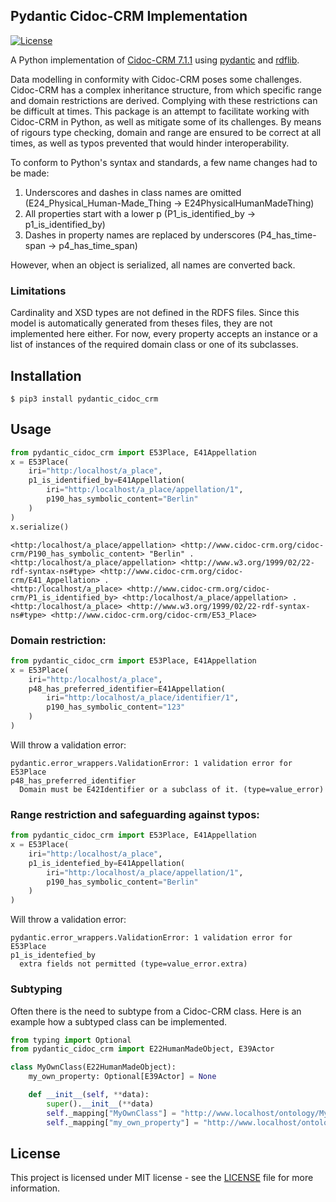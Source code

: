 ## Pydantic Cidoc-CRM Implementation
[![License](https://img.shields.io/github/license/jonasengelmann/pydantic-cidoc-crm)](LICENSE)

A Python implementation of [Cidoc-CRM 7.1.1](https://doi.org/10.26225/FDZH-X261) using [pydantic](https://pydantic-docs.helpmanual.io/) and [rdflib](https://rdflib.readthedocs.io/).

Data modelling in conformity with Cidoc-CRM poses some challenges. Cidoc-CRM has a complex inheritance structure, from which specific range and domain restrictions are derived. Complying with these restrictions can be difficult at times. This package is an attempt to facilitate working with Cidoc-CRM in Python, as well as mitigate some of its challenges. By means of rigours type checking, domain and range are ensured to be correct at all times, as well as typos prevented that would hinder interoperability. 


To conform to Python's syntax and standards, a few name changes had to be made:
1. Underscores and dashes in class names are omitted (E24_Physical_Human-Made_Thing -> E24PhysicalHumanMadeThing)
2. All properties start with a lower p (P1_is_identified_by -> p1_is_identified_by)
3. Dashes in property names are replaced by underscores (P4_has_time-span -> p4_has_time_span)

However, when an object is serialized, all names are converted back.

### Limitations

Cardinality and XSD types are not defined in the RDFS files. Since this model is automatically generated from theses files, they are not implemented here either. For now, every property accepts an instance or a list of instances of the required domain class or one of its subclasses.

## Installation

```console
$ pip3 install pydantic_cidoc_crm
```

## Usage

```python
from pydantic_cidoc_crm import E53Place, E41Appellation
x = E53Place(
    iri="http:/localhost/a_place",
    p1_is_identified_by=E41Appellation(
        iri="http:/localhost/a_place/appellation/1",
        p190_has_symbolic_content="Berlin"
    )
)
x.serialize()
```

```console
<http:/localhost/a_place/appellation> <http://www.cidoc-crm.org/cidoc-crm/P190_has_symbolic_content> "Berlin" .
<http:/localhost/a_place/appellation> <http://www.w3.org/1999/02/22-rdf-syntax-ns#type> <http://www.cidoc-crm.org/cidoc-crm/E41_Appellation> .
<http:/localhost/a_place> <http://www.cidoc-crm.org/cidoc-crm/P1_is_identified_by> <http:/localhost/a_place/appellation> .
<http:/localhost/a_place> <http://www.w3.org/1999/02/22-rdf-syntax-ns#type> <http://www.cidoc-crm.org/cidoc-crm/E53_Place>
```

### Domain restriction:
```python
from pydantic_cidoc_crm import E53Place, E41Appellation
x = E53Place(
    iri="http:/localhost/a_place",
    p48_has_preferred_identifier=E41Appellation(
        iri="http:/localhost/a_place/identifier/1",
        p190_has_symbolic_content="123"
    )
)
```
Will throw a validation error:
```console
pydantic.error_wrappers.ValidationError: 1 validation error for E53Place
p48_has_preferred_identifier
  Domain must be E42Identifier or a subclass of it. (type=value_error)
```


### Range restriction and safeguarding against typos:

```python
from pydantic_cidoc_crm import E53Place, E41Appellation
x = E53Place(
    iri="http:/localhost/a_place",
    p1_is_identefied_by=E41Appellation(
        iri="http:/localhost/a_place/appellation/1",
        p190_has_symbolic_content="Berlin"
    )
)
```
Will throw a validation error:
```console
pydantic.error_wrappers.ValidationError: 1 validation error for E53Place
p1_is_identefied_by
  extra fields not permitted (type=value_error.extra)
```


### Subtyping

Often there is the need to subtype from a Cidoc-CRM class. Here is an example how a subtyped class can be implemented.

```python
from typing import Optional
from pydantic_cidoc_crm import E22HumanMadeObject, E39Actor

class MyOwnClass(E22HumanMadeObject):
    my_own_property: Optional[E39Actor] = None

    def __init__(self, **data):
        super().__init__(**data)
        self._mapping["MyOwnClass"] = "http://www.localhost/ontology/MyOwnClass"
        self._mapping["my_own_property"] = "http://www.localhost/ontology/my_own_property"
```


## License

This project is licensed under MIT license - see the [LICENSE](LICENSE) file for more information.
